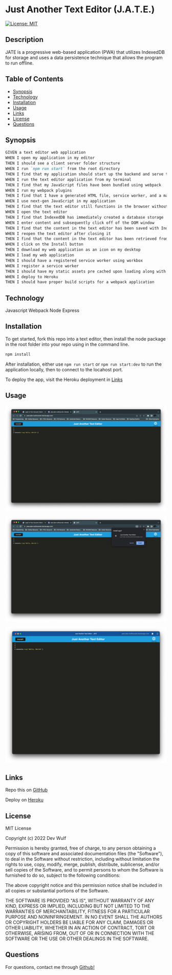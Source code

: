 # Just Another Text Editor (J.A.T.E.)

[![License: MIT](https://img.shields.io/badge/License-MIT-yellow.svg)](https://opensource.org/licenses/MIT)

## Description

JATE is a progressive web-based application (PWA) that utilizes IndexedDB for storage and uses a data persistence technique that allows the program to run offline.

## Table of Contents

-   [Synopsis](#Synopsis)
-   [Technology](#Technology)
-   [Installation](#Installation)
-   [Usage](#Usage)
-   [Links](#Links)
-   [License](#License)
-   [Questions](#Questions)

## Synopsis

```md
GIVEN a text editor web application
WHEN I open my application in my editor
THEN I should see a client server folder structure
WHEN I run `npm run start` from the root directory
THEN I find that my application should start up the backend and serve the client
WHEN I run the text editor application from my terminal
THEN I find that my JavaScript files have been bundled using webpack
WHEN I run my webpack plugins
THEN I find that I have a generated HTML file, service worker, and a manifest file
WHEN I use next-gen JavaScript in my application
THEN I find that the text editor still functions in the browser without errors
WHEN I open the text editor
THEN I find that IndexedDB has immediately created a database storage
WHEN I enter content and subsequently click off of the DOM window
THEN I find that the content in the text editor has been saved with IndexedDB
WHEN I reopen the text editor after closing it
THEN I find that the content in the text editor has been retrieved from our IndexedDB
WHEN I click on the Install button
THEN I download my web application as an icon on my desktop
WHEN I load my web application
THEN I should have a registered service worker using workbox
WHEN I register a service worker
THEN I should have my static assets pre cached upon loading along with subsequent pages and static assets
WHEN I deploy to Heroku
THEN I should have proper build scripts for a webpack application
```

## Technology

Javascript
Webpack
Node
Express

## Installation

To get started, fork this repo into a text editor, then install the node package in the root folder into your repo using in the command line.

```bash
npm install
```

After installation, either use `npm run start` or `npm run start:dev` to run the application locally, then to connect to the locahost port.

To deploy the app, visit the Heroku deployment in [Links](#links)

## Usage

![screenshot 1](./src/screenshot-1.png)

![screenshot 2](./src/screenshot-2.png)

![screenshot 3](./src/screenshot-3.png)
## Links 

Repo this on [GitHub](https://github.com/wulfsounds/pwa-text-editor)

Deploy on [Heroku](https://pwa-jate-wulfsounds.herokuapp.com/)


## License

MIT License

Copyright (c) 2022 Dev Wulf

Permission is hereby granted, free of charge, to any person obtaining a copy
of this software and associated documentation files (the "Software"), to deal
in the Software without restriction, including without limitation the rights
to use, copy, modify, merge, publish, distribute, sublicense, and/or sell
copies of the Software, and to permit persons to whom the Software is
furnished to do so, subject to the following conditions:

The above copyright notice and this permission notice shall be included in all
copies or substantial portions of the Software.

THE SOFTWARE IS PROVIDED "AS IS", WITHOUT WARRANTY OF ANY KIND, EXPRESS OR
IMPLIED, INCLUDING BUT NOT LIMITED TO THE WARRANTIES OF MERCHANTABILITY,
FITNESS FOR A PARTICULAR PURPOSE AND NONINFRINGEMENT. IN NO EVENT SHALL THE
AUTHORS OR COPYRIGHT HOLDERS BE LIABLE FOR ANY CLAIM, DAMAGES OR OTHER
LIABILITY, WHETHER IN AN ACTION OF CONTRACT, TORT OR OTHERWISE, ARISING FROM,
OUT OF OR IN CONNECTION WITH THE SOFTWARE OR THE USE OR OTHER DEALINGS IN THE
SOFTWARE.

## Questions

For questions, contact me through <a href="https://github.com/wulfsounds">Github!</a>


